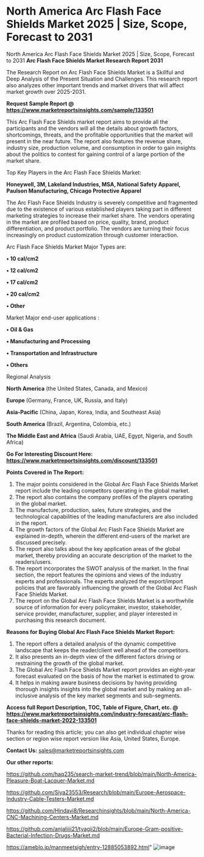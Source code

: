 # North America Arc Flash Face Shields Market 2025 | Size, Scope, Forecast to 2031
North America Arc Flash Face Shields Market 2025 | Size, Scope, Forecast to 2031
<strong>Arc Flash Face Shields Market Research Report 2031</strong>

The Research Report on Arc Flash Face Shields Market is a Skillful and Deep Analysis of the Present Situation and Challenges. This research report also analyzes other important trends and market drivers that will affect market growth over 2025-2031.

<strong>Request Sample Report @ <a href=https://www.marketreportsinsights.com/sample/133501>https://www.marketreportsinsights.com/sample/133501</a></strong>

This Arc Flash Face Shields market report aims to provide all the participants and the vendors will all the details about growth factors, shortcomings, threats, and the profitable opportunities that the market will present in the near future. The report also features the revenue share, industry size, production volume, and consumption in order to gain insights about the politics to contest for gaining control of a large portion of the market share.

Top Key Players in the Arc Flash Face Shields Market:

<strong>Honeywell, 3M, Lakeland Industries, MSA, National Safety Apparel, Paulson Manufacturing, Chicago Protective Apparel</strong>

The Arc Flash Face Shields Industry is severely competitive and fragmented due to the existence of various established players taking part in different marketing strategies to increase their market share. The vendors operating in the market are profiled based on price, quality, brand, product differentiation, and product portfolio. The vendors are turning their focus increasingly on product customization through customer interaction.

Arc Flash Face Shields Market Major Types are:

<strong>• 10 cal/cm2

• 12 cal/cm2

• 17 cal/cm2

• 20 cal/cm2

• Other</strong>

Market Major end-user applications :

<strong>• Oil & Gas

• Manufacturing and Processing

• Transportation and Infrastructure

• Others</strong>

Regional Analysis

</u><strong><b>North America</b></strong> (the United States, Canada, and Mexico)

<strong><b>Europe </b></strong>(Germany, France, UK, Russia, and Italy)

<strong><b>Asia-Pacific</b></strong> (China, Japan, Korea, India, and Southeast Asia)

<strong><b>South America</b></strong> (Brazil, Argentina, Colombia, etc.)

<strong><b>The Middle East and Africa</b></strong> (Saudi Arabia, UAE, Egypt, Nigeria, and South Africa)

<strong>Go For Interesting Discount Here: <a href=https://www.marketreportsinsights.com/discount/133501>https://www.marketreportsinsights.com/discount/133501</a></strong>

<strong>Points Covered in The Report:</strong>
<ol>
  <li>The major points considered in the Global Arc Flash Face Shields Market report include the leading competitors operating in the global market.</li>
  <li>The report also contains the company profiles of the players operating in the global market.</li>
  <li>The manufacture, production, sales, future strategies, and the technological capabilities of the leading manufacturers are also included in the report.</li>
  <li>The growth factors of the Global Arc Flash Face Shields Market are explained in-depth, wherein the different end-users of the market are discussed precisely.</li>
  <li>The report also talks about the key application areas of the global market, thereby providing an accurate description of the market to the readers/users.</li>
  <li>The report incorporates the SWOT analysis of the market. In the final section, the report features the opinions and views of the industry experts and professionals. The experts analyzed the export/import policies that are favorably influencing the growth of the Global Arc Flash Face Shields Market.</li>
  <li>The report on the Global Arc Flash Face Shields Market is a worthwhile source of information for every policymaker, investor, stakeholder, service provider, manufacturer, supplier, and player interested in purchasing this research document.</li>
</ol>
<strong>Reasons for Buying Global Arc Flash Face Shields Market Report:</strong>

<ol>
  <li>The report offers a detailed analysis of the dynamic competitive landscape that keeps the reader/client well ahead of the competitors.</li>
  <li>It also presents an in-depth view of the different factors driving or restraining the growth of the global market.</li>
  <li>The Global Arc Flash Face Shields Market report provides an eight-year forecast evaluated on the basis of how the market is estimated to grow.</li>
  <li>It helps in making aware business decisions by having providing thorough insights insights into the global market and by making an all-inclusive analysis of the key market segments and sub-segments.</li>
</ol>
<strong>Access full Report Description, TOC, Table of Figure, Chart, etc. @ <a href=https://www.marketreportsinsights.com/industry-forecast/arc-flash-face-shields-market-2022-133501>https://www.marketreportsinsights.com/industry-forecast/arc-flash-face-shields-market-2022-133501</a></strong>


Thanks for reading this article; you can also get individual chapter wise section or region wise report version like Asia, United States, Europe.

<strong>Contact Us:</strong>
sales@marketreportsinsights.com

<strong>Our other reports:</strong>

<a href=https://github.com/haq235/search-market-trend/blob/main/North-America-Pleasure-Boat-Lacquer-Market.md>https://github.com/haq235/search-market-trend/blob/main/North-America-Pleasure-Boat-Lacquer-Market.md</a>

<a href=https://github.com/Siya23553/Research/blob/main/Europe-Aerospace-Industry-Cable-Testers-Market.md>https://github.com/Siya23553/Research/blob/main/Europe-Aerospace-Industry-Cable-Testers-Market.md</a>

<a href=https://github.com/Hindavi8/Researchinsights/blob/main/North-America-CNC-Machining-Centers-Market.md>https://github.com/Hindavi8/Researchinsights/blob/main/North-America-CNC-Machining-Centers-Market.md</a>

<a href=https://github.com/anjaliiii21/tyagii2/blob/main/Europe-Gram-positive-Bacterial-Infection-Drugs-Market.md>https://github.com/anjaliiii21/tyagii2/blob/main/Europe-Gram-positive-Bacterial-Infection-Drugs-Market.md</a>

<a href=https://ameblo.jp/manmeetsigh/entry-12885053892.html>https://ameblo.jp/manmeetsigh/entry-12885053892.html</a>"
![image](https://github.com/user-attachments/assets/0c4bbb9c-f682-44f6-8b69-222a95398c22)
